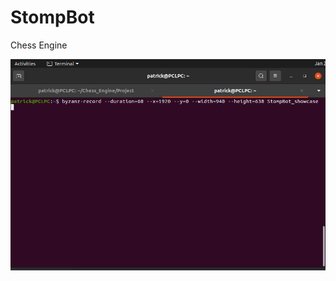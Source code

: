 # StompBot
Chess Engine

![Gif Showcase](https://github.com/pcloftus/StompBot/blob/main/StompBot_showcase)

